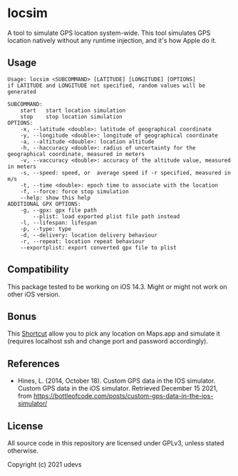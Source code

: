 # locsim
A tool to simulate GPS location system-wide. This tool simulates GPS location natively without any runtime injection, and it's how Apple do it.

## Usage

```
Usage: locsim <SUBCOMMAND> [LATITUDE] [LONGITUDE] [OPTIONS]
if LATITUDE and LONGITUDE not specified, random values will be generated

SUBCOMMAND:
	start	start location simulation
	stop	stop location simulation
OPTIONS:
	-x, --latitude <double>: latitude of geographical coordinate
	-y, --longitude <double>: longitude of geographical coordinate
	-a, --altitude <double>: location altitude
	-h, --haccuracy <double>: radius of uncertainty for the geographical coordinate, measured in meters
	-v, --vaccuracy <double>: accuracy of the altitude value, measured in meters
	-s, --speed: speed, or  average speed if -r specified, measured in m/s
	-t, --time <double>: epoch time to associate with the location
	-f, --force: force stop simulation
	--help: show this help
ADDITIONAL GPX OPTIONS:
	-g, --gpx: gpx file path
	    --plist: load exported plist file path instead
	-l, --lifespan: lifespan
	-p, --type: type
	-d, --delivery: location delivery behaviour
	-r, --repeat: location repeat behaviour
	--exportplist: export converted gpx file to plist
```


## Compatibility
This package tested to be working on iOS 14.3. Might or might not work on other iOS version.

## Bonus
This [Shortcut](https://www.dropbox.com/s/4kpjwbnbd7gwtu5/Simulates%20Location.shortcut?dl=0) allow you to pick any location on Maps.app and simulate it (requires localhost ssh and change port and password accordingly).

## References
- Hines, L. (2014, October 18). Custom GPS data in the IOS simulator. Custom GPS data in the iOS simulator. Retrieved December 15 2021, from https://bottleofcode.com/posts/custom-gps-data-in-the-ios-simulator/
## License
All source code in this repository are licensed under GPLv3, unless stated otherwise.

Copyright (c) 2021 udevs